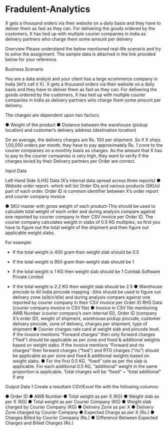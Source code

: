 # Fradulent-Analytics
X gets a thousand orders via their website on a daily basis and they have to deliver them as fast  as they can. For delivering the goods ordered by the customers, X has tied up with multiple  courier companies in India as delivery partners who charge them some amount per delivery


Overview
Please understand the below mentioned real-life scenario and try to solve the assignment. The sample data is attached in the link provided below for your reference.

Business Scenario

You are a data analyst and your client has a large ecommerce company in India (let’s call it X).  X gets a thousand orders via their website on a daily basis and they have to deliver them as fast  as they can. For delivering the goods ordered by the customers, X has tied up with multiple courier companies in India as delivery partners who charge them some amount per delivery.

The charges are dependent upon two factors:

● Weight of the product
● Distance between the warehouse (pickup location) and customer’s delivery address (destination location)

On an average, the delivery charges are Rs. 100 per shipment. So if X ships 1,00,000 orders 
per month, they have to pay approximately Rs. 1 crore to the courier companies on a monthly 
basis as charges.
As the amount that X has to pay to the courier companies is very high, they want to verify if the 
charges levied by their Delivery partners per Order are correct.

Input Data

Left Hand Side (LHS) Data (X’s internal data spread across three reports)
● Website order report- which will list Order IDs and various products (SKUs) part of each 
order. Order ID is common identifier between X’s order report and courier company 
invoice

● SKU master with gross weight of each product-This should be used to calculate total 
weight of each order and during analysis compare against one reported by courier 
company in their CSV invoice per Order ID. The courier company calculates weight in 
slabs of 0.5 KG multiples, so first you have to figure out the total weight of the shipment 
and then figure out applicable weight slabs. 

For example: 
- If the total weight is 400 gram then weight slab should be 0.5
- If the total weight is 950 gram then weight slab should be 1
- If the total weight is 1 KG then weight slab should be 1
 Cointab Software Private Limited


- If the total weight is 2.2 KG then weight slab should be 2.5
● Warehouse pincode to All India pincode mapping -(this should be used to figure out 
delivery zone (a/b/c/d/e) and during analysis compare against one reported by courier 
company in their CSV invoice per Order ID
RHS Data (courier company invoice in CSV file)
● Invoice in CSV file mentioning AWB Number (courier company’s own internal ID), Order 
ID (company X’s order ID), weight of shipment, warehouse pickup pincode, customer 
delivery pincode, zone of delivery, charges per shipment, type of shipment
● Courier charges rate card at weight slab and pincode level. If the invoice mentions 
“Forward charges” then only forward charges (“fwd”) should be applicable as per zone 
and fixed & additional weights based on weight slabs. If the invoice mentions “Forward 
and rto charges” then forward charges (“fwd”) and RTO charges (“rto”) should be 
applicable as per zone and fixed & additional weights based on weight slabs.
● For the first 0.5 KG, “fixed” rate as per the slab is applicable. For each additional 0.5 KG, 
“additional” weight in the same proportion is applicable. Total charges will be “fixed” + 
“total additional” if any

Output Data 1
Create a resultant CSV/Excel file with the following columns:

● Order ID
● AWB Number
● Total weight as per X (KG)
● Weight slab as per X (KG)
● Total weight as per Courier Company (KG)
● Weight slab charged by Courier Company (KG)
● Delivery Zone as per X
● Delivery Zone charged by Courier Company
● Expected Charge as per X (Rs.)
● Charges Billed by Courier Company (Rs.) 
● Difference Between Expected Charges and Billed Charges (Rs.)
